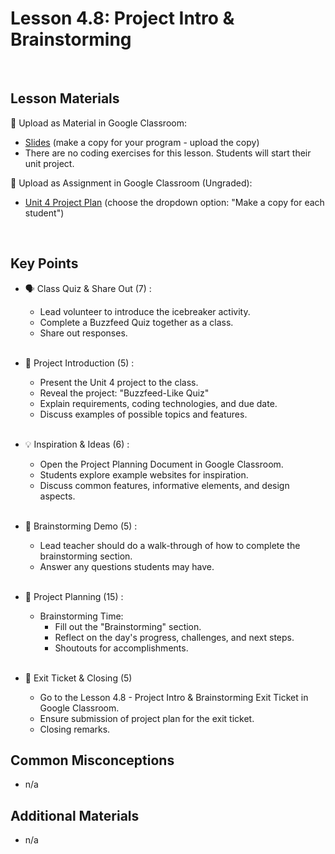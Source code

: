 # Lesson 4.8: Project Intro & Brainstorming

<br>

## Lesson Materials

📖 Upload as Material in Google Classroom:
- [Slides](https://docs.google.com/presentation/d/1Z5PTnI8zeHylo01sVUBna5puBOO5fnPM_gGjnsFUbHA/copy) (make a copy for your program - upload the copy)
- There are no coding exercises for this lesson. Students will start their unit project.

📝 Upload as Assignment in Google Classroom (Ungraded):
- [Unit 4 Project Plan](https://docs.google.com/document/d/1FAzo2G9BIOON8ixPOv2jNTg21XXUqrQUWa7DfFG8lA8/edit?usp=sharing) (choose the dropdown option: "Make a copy for each student")

<br>

## Key Points

- 🗣️ Class Quiz & Share Out (7) : 
    - Lead volunteer to introduce the icebreaker activity.
    - Complete a Buzzfeed Quiz together as a class.
    - Share out responses.<br><br>

- 👀 Project Introduction (5) : 
    - Present the Unit 4 project to the class.
    - Reveal the project: "Buzzfeed-Like Quiz"
    - Explain requirements, coding technologies, and due date.
    - Discuss examples of possible topics and features.<br><br>

- 💡 Inspiration & Ideas (6) : 
    - Open the Project Planning Document in Google Classroom.
    - Students explore example websites for inspiration.
    - Discuss common features, informative elements, and design aspects.<br><br>

- 🧠 Brainstorming Demo (5) : 
    - Lead teacher should do a walk-through of how to complete the brainstorming section.
    - Answer any questions students may have.<br><br>

- 📝 Project Planning (15) : 
    - Brainstorming Time:
        - Fill out the "Brainstorming" section.
        - Reflect on the day's progress, challenges, and next steps.
        - Shoutouts for accomplishments. <br><br>

- 👋 Exit Ticket & Closing (5)
    - Go to the Lesson 4.8 - Project Intro & Brainstorming Exit Ticket in Google Classroom.
    - Ensure submission of project plan for the exit ticket.
    - Closing remarks.


## Common Misconceptions
- n/a


## Additional Materials
- n/a
